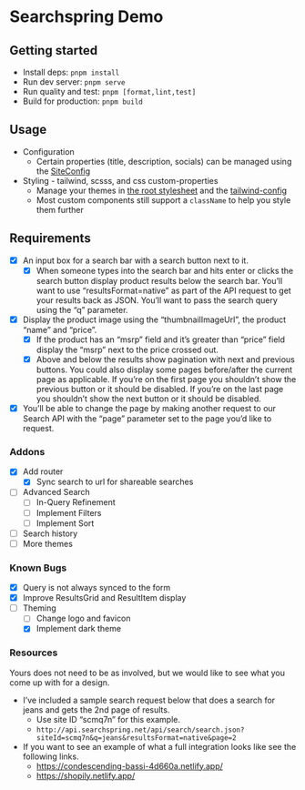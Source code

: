 # Searchspring Demo

## Getting started

- Install deps: `pnpm install`
- Run dev server: `pnpm serve`
- Run quality and test: `pnpm [format,lint,test]`
- Build for production: `pnpm build`

## Usage

- Configuration
  - Certain properties (title, description, socials) can be managed using the [SiteConfig][site-config]
- Styling - tailwind, scsss, and css custom-properties
  - Manage your themes in [the root stylesheet][index-stylesheet] and the [tailwind-config][tailwind-config]
  - Most custom components still support a `className` to help you style them further

## Requirements

- [x] An input box for a search bar with a search button next to it.
  - [x] When someone types into the search bar and hits enter or clicks the search button display product results below the search bar.
        You’ll want to use “resultsFormat=native” as part of the API request to get your results back as JSON.
        You’ll want to pass the search query using the “q” parameter.
- [x] Display the product image using the “thumbnailImageUrl”, the product “name” and “price”.
  - [x] If the product has an “msrp” field and it’s greater than “price” field display the “msrp” next to the price crossed out.
  - [x] Above and below the results show pagination with next and previous buttons. You could also display some pages before/after the current page as applicable.
        If you’re on the first page you shouldn’t show the previous button or it should be disabled.
        If you’re on the last page you shouldn’t show the next button or it should be disabled.
- [x] You’ll be able to change the page by making another request to our Search API with the “page” parameter set to the page you’d like to request.

### Addons

- [x] Add router
  - [x] Sync search to url for shareable searches
- [ ] Advanced Search
  - [ ] In-Query Refinement
  - [ ] Implement Filters
  - [ ] Implement Sort
- [ ] Search history
- [ ] More themes

### Known Bugs

- [x] Query is not always synced to the form
- [x] Improve ResultsGrid and ResultItem display
- [ ] Theming
  - [ ] Change logo and favicon
  - [x] Implement dark theme

### Resources

Yours does not need to be as involved, but we would like to see what you come up with for a design.

- I’ve included a sample search request below that does a search for jeans and gets the 2nd page of results.
  - Use site ID “scmq7n” for this example.
  - `http://api.searchspring.net/api/search/search.json?siteId=scmq7n&q=jeans&resultsFormat=native&page=2`
- If you want to see an example of what a full integration looks like see the following links.
  - https://condescending-bassi-4d660a.netlify.app/
  - https://shopily.netlify.app/

[site-config]: ./src/utils/site-config.ts
[index-stylesheet]: ./src/styles/index.scss
[tailwind-config]: ./tailwind.config.cjs
